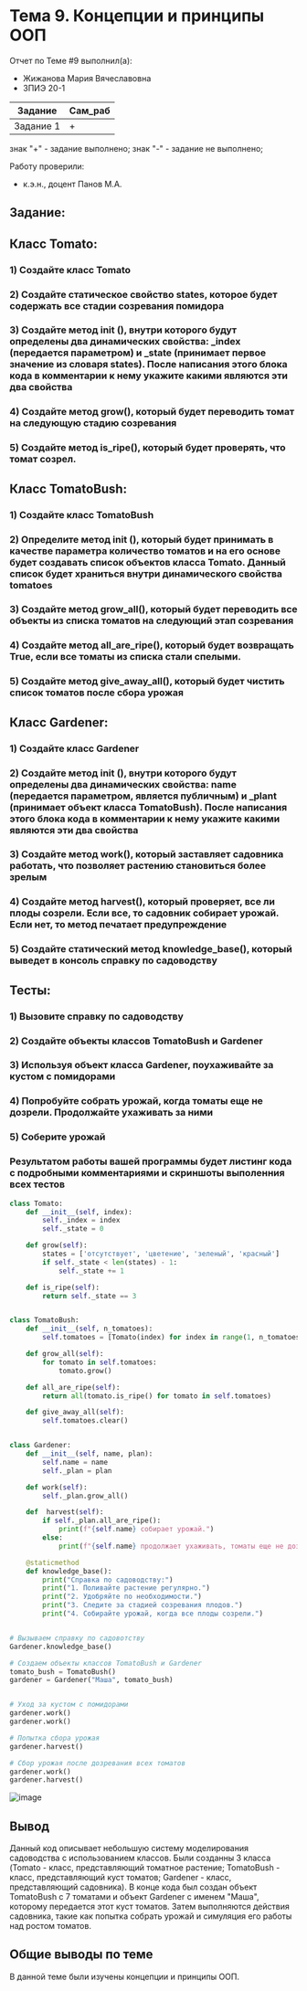 # Тема 9. Концепции и принципы ООП 
Отчет по Теме #9 выполнил(а):
- Жижанова Мария Вячеславовна
- ЗПИЭ 20-1

| Задание | Сам_раб |
| ------ |  ------ |
| Задание 1 | + | - |


знак "+" - задание выполнено; знак "-" - задание не выполнено;

Работу проверили:
- к.э.н., доцент Панов М.А.


## Задание:

## Класс Tomato:

### 1)	Создайте класс Tomato
### 2)	Создайте статическое свойство states, которое будет содержать все стадии созревания помидора
### 3)	Создайте метод	init	(), внутри которого будут определены два динамических свойства: _index (передается параметром) и _state (принимает первое значение из словаря states). После написания этого блока кода в комментарии к нему укажите какими являются эти два свойства
### 4)	Создайте метод grow(), который будет переводить томат на следующую стадию созревания
### 5)	Создайте метод is_ripe(), который будет проверять, что томат созрел.

## Класс TomatoBush:

### 1)	Создайте класс TomatoBush
### 2)	Определите метод	init	(), который будет принимать в качестве параметра количество томатов и на его основе будет создавать список объектов класса Tomato. Данный список будет храниться внутри динамического свойства tomatoes
### 3)	Создайте метод grow_all(), который будет переводить все объекты из списка томатов на следующий этап созревания
### 4)	Создайте метод all_are_ripe(), который будет возвращать True, если все томаты из списка стали спелыми.
### 5)	Создайте метод give_away_all(), который будет чистить список томатов после сбора урожая

## Класс Gardener:

### 1)	Создайте класс Gardener
### 2)	Создайте метод	init	(), внутри которого будут определены два динамических свойства: name (передается параметром, является публичным) и _plant (принимает объект класса TomatoBush). После написания этого блока кода в комментарии к нему укажите какими являются эти два свойства
### 3)	Создайте метод work(), который заставляет садовника работать, что позволяет растению становиться более зрелым
### 4)	Создайте метод harvest(), который проверяет, все ли плоды созрели. Если все, то садовник собирает урожай. Если нет, то метод печатает предупреждение
### 5)	Создайте статический метод knowledge_base(), который выведет в консоль справку по садоводству

## Тесты:

### 1)	Вызовите справку по садоводству
### 2)	Создайте объекты классов TomatoBush и Gardener
### 3)	Используя объект класса Gardener, поухаживайте за кустом с помидорами
### 4)	Попробуйте собрать урожай, когда томаты еще не дозрели. Продолжайте ухаживать за ними
### 5)	Соберите урожай
### Результатом работы вашей программы будет листинг кода с подробными комментариями и скриншоты выполенния всех тестов


```python
class Tomato:
    def __init__(self, index):
        self._index = index
        self._state = 0

    def grow(self):
        states = ['отсутствует', 'цветение', 'зеленый', 'красный']
        if self._state < len(states) - 1:
            self._state += 1

    def is_ripe(self):
        return self._state == 3


class TomatoBush:
    def __init__(self, n_tomatoes):
        self.tomatoes = [Tomato(index) for index in range(1, n_tomatoes + 1)]

    def grow_all(self):
        for tomato in self.tomatoes:
            tomato.grow()

    def all_are_ripe(self):
        return all(tomato.is_ripe() for tomato in self.tomatoes)

    def give_away_all(self):
        self.tomatoes.clear()


class Gardener:
    def __init__(self, name, plan):
        self.name = name
        self._plan = plan

    def work(self):
        self._plan.grow_all()

    def  harvest(self):
        if self._plan.all_are_ripe():
            print(f"{self.name} собирает урожай.")
        else:
            print(f"{self.name} продолжает ухаживать, томаты еще не дозрели.")

    @staticmethod
    def knowledge_base():
        print("Справка по садоводству:")
        print("1. Поливайте растение регулярно.")
        print("2. Удобряйте по необходимости.")
        print("3. Следите за стадией созревания плодов.")
        print("4. Собирайте урожай, когда все плоды созрели.")


# Вызываем справку по садовотству
Gardener.knowledge_base()

# Создаем объекты классов TomatoBush и Gardener
tomato_bush = TomatoBush()
gardener = Gardener("Маша", tomato_bush)


# Уход за кустом с помидорами
gardener.work()
gardener.work()

# Попытка сбора урожая
gardener.harvest()

# Сбор урожая после дозревания всех томатов
gardener.work()
gardener.harvest()
```

![image](https://github.com/MariaZhizhanova/lab/assets/145640698/f40061d3-a232-4d65-bac4-0eb714ece46c)


## Вывод
Данный код описывает небольшую систему моделирования садоводства с использованием классов. Были созданны 3 класса
(Tomato - класс, представляющий томатное растение; TomatoBush - класс, представляющий куст томатов; Gardener - класс, представляющий садовника). В конце кода был создан объект TomatoBush с 7 томатами и объект Gardener с именем "Маша", которому передается этот куст томатов. Затем выполняются действия садовника, такие как попытка собрать урожай и симуляция его работы над ростом томатов.

## Общие выводы по теме
В данной теме были изучены концепции и принципы ООП.
